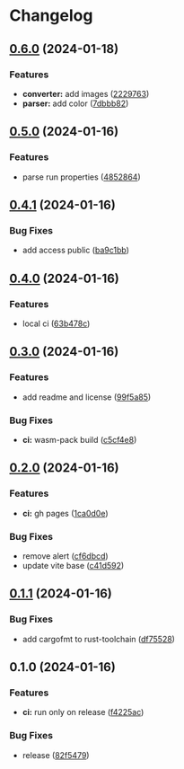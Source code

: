 # Changelog

## [0.6.0](https://github.com/scuderia-fe/docx-to-html/compare/v0.5.0...v0.6.0) (2024-01-18)


### Features

* **converter:** add images ([2229763](https://github.com/scuderia-fe/docx-to-html/commit/2229763e90959f2364aefda7bccdbc40b1b80e06))
* **parser:** add color ([7dbbb82](https://github.com/scuderia-fe/docx-to-html/commit/7dbbb82412e3d3a5e78eff43ab09baa396ee6f34))

## [0.5.0](https://github.com/scuderia-fe/docx-to-html/compare/v0.4.1...v0.5.0) (2024-01-16)


### Features

* parse run properties ([4852864](https://github.com/scuderia-fe/docx-to-html/commit/48528649b191807ea39ba89f97e6c2d786e6558c))

## [0.4.1](https://github.com/scuderia-fe/docx-to-html/compare/v0.4.0...v0.4.1) (2024-01-16)


### Bug Fixes

* add access public ([ba9c1bb](https://github.com/scuderia-fe/docx-to-html/commit/ba9c1bb1d0d67369138203bb0d7f6b002dce21e2))

## [0.4.0](https://github.com/scuderia-fe/docx-to-html/compare/v0.3.0...v0.4.0) (2024-01-16)


### Features

* local ci ([63b478c](https://github.com/scuderia-fe/docx-to-html/commit/63b478ca0e3f6f43245a041087dd6616519e5b20))

## [0.3.0](https://github.com/scuderia-fe/docx-to-html/compare/v0.2.0...v0.3.0) (2024-01-16)


### Features

* add readme and license ([99f5a85](https://github.com/scuderia-fe/docx-to-html/commit/99f5a8598260e7236f6e50fa7edd71e4e0389064))


### Bug Fixes

* **ci:** wasm-pack build ([c5cf4e8](https://github.com/scuderia-fe/docx-to-html/commit/c5cf4e8d0ac04f16e8a3dc5ee21c8805017634f5))

## [0.2.0](https://github.com/scuderia-fe/docx-to-html/compare/v0.1.1...v0.2.0) (2024-01-16)


### Features

* **ci:** gh pages ([1ca0d0e](https://github.com/scuderia-fe/docx-to-html/commit/1ca0d0ed039a7c4aae90165178d7ca9ff92ae6e8))


### Bug Fixes

* remove alert ([cf6dbcd](https://github.com/scuderia-fe/docx-to-html/commit/cf6dbcd02e28bbc24c6b4073e17169e115a565c6))
* update vite base ([c41d592](https://github.com/scuderia-fe/docx-to-html/commit/c41d5920fccd19afe103c473ed36a17e53a1d15c))

## [0.1.1](https://github.com/scuderia-fe/docx-to-html/compare/v0.1.0...v0.1.1) (2024-01-16)


### Bug Fixes

* add cargofmt to rust-toolchain ([df75528](https://github.com/scuderia-fe/docx-to-html/commit/df755289217c4c0f34e8ede416b8d11a48d443ad))

## 0.1.0 (2024-01-16)


### Features

* **ci:** run only on release ([f4225ac](https://github.com/scuderia-fe/docx-to-html/commit/f4225ac4ec5933976df47f4c31bc0562d476908c))


### Bug Fixes

* release ([82f5479](https://github.com/scuderia-fe/docx-to-html/commit/82f5479204fb028b3971c6adb9f6291d776c9b1c))
